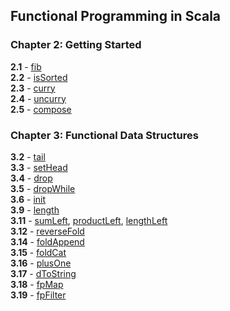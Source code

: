 ## Functional Programming in Scala
### Chapter 2: Getting Started
**2.1** - [fib](ch2/fib.scala)<br>
**2.2** - [isSorted](ch2/isSorted.scala)<br>
**2.3** - [curry](ch2/curry.scala)<br>
**2.4** - [uncurry](ch2/uncurry.scala)<br>
**2.5** - [compose](ch2/compose.scala)<br>

### Chapter 3: Functional Data Structures
**3.2** - [tail](ch3/tail.scala)<br>
**3.3** - [setHead](ch3/setHead.scala)<br>
**3.4** - [drop](ch3/drop.scala)<br>
**3.5** - [dropWhile](ch3/dropWhile.scala)<br>
**3.6** - [init](ch3/init.scala)<br>
**3.9** - [length](ch3/length.scala)<br>
**3.11** - [sumLeft](ch3/sumLeft.scala), [productLeft](ch3/productLeft.scala), [lengthLeft](ch3/lengthLeft.scala)<br>
**3.12** - [reverseFold](ch3/reverseFold.scala)<br>
**3.14** - [foldAppend](ch3/foldAppend.scala)<br>
**3.15** - [foldCat](ch3/foldCat.scala)<br>
**3.16** - [plusOne](ch3/plusOne.scala)<br>
**3.17** - [dToString](ch3/dToString.scala)<br>
**3.18** - [fpMap](ch3/fpMap.scala)<br>
**3.19** - [fpFilter](ch3/fpFilter.scala)<br>